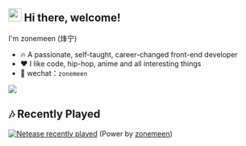 ## <img src="https://emojis.slackmojis.com/emojis/images/1579216111/7550/pikachu_wave.gif?1579216111" width="26" /> Hi there, welcome!

I'm zonemeen (烽宁)

- 🔥 A passionate, self-taught, career-changed front-end developer
- ❤️ I like code, hip-hop, anime and all interesting things
- 💬 wechat：`zonemeen`

<img src="https://github-readme-stats.vercel.app/api?username=zonemeen&show_icons=true&theme=tokyonight&hide_border=true" />

## 🎶 Recently Played

[![Netease recently played](https://netease-recent-profile.vercel.app/?id=126764012&theme=card&size=300)](https://netease-recent-profile.vercel.app/?id=126764012&theme=card&size=300) (Power by [zonemeen](https://github.com/zonemeen/netease-recent-profile))
